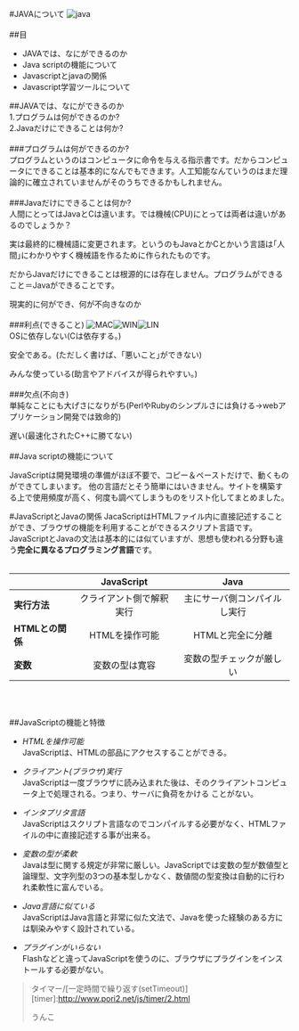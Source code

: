 #JAVAについて
![java](http://guide2office.com/wp-content/uploads/2010/06/java.png)
<br>
<br>
##目
- JAVAでは、なにができるのか
- Java scriptの機能について
- Javascriptとjavaの関係
- Javascript学習ツールについて

##JAVAでは、なにができるのか
<br>
1.プログラムは何ができるのか?<br>
2.Javaだけにできることは何か?
<br>
<br>
###プログラムは何ができるのか?
<br>
プログラムというのはコンピュータに命令を与える指示書です。だからコンピュータにできることは基本的になんでもできます。人工知能なんていうのはまだ理論的に確立されていませんがそのうちできるかもしれません。
<br>
<br>
###Javaだけにできることは何か?
<br>
人間にとってはJavaとCは違います。では機械(CPU)にとっては両者は違いがあるのでしょうか？

実は最終的に機械語に変更されます。というのもJavaとかCとかいう言語は｢人間｣にわかりやすく機械語を作るために作られたものです。

だからJavaだけにできることは根源的には存在しません。プログラムができること＝Javaができることです。

現実的に何ができ、何が不向きなのか
<br>
<br>
###利点(できること)
![MAC](http://www.openlierox.net/official/images/macosx.png)![WIN](http://keyboard-leds.com/images/icon-windows.png)![LIN](http://dwimperl.com/img/alien/linux-logo.png)
<br>
OSに依存しない(Cは依存する。)

安全である。(ただしく書けば、｢悪いこと｣ができない)

みんな使っている(助言やアドバイスが得られやすい。)
<br>
<br>
###欠点(不向き)
<br>
単純なことにも大げさになりがち(PerlやRubyのシンプルさには負ける→webアプリケーション開発では致命的)

遅い(最速化されたC++に勝てない)
<br>
<br>
##Java scriptの機能について

JavaScriptは開発環境の準備がほぼ不要で、コピー＆ペーストだけで、動くものができてしまいます。
他の言語だとそう簡単にはいきません。サイトを構築する上で使用頻度が高く、何度も調べてしまうものをリスト化してまとめました。


#JavaScriptとJavaの関係
JacaScriptはHTMLファイル内に直接記述することができ、ブラウザの機能を利用することができるスクリプト言語です。
JavaScriptとJavaの文法は基本的には似ていますが、思想も使われる分野も違う**完全に異なるプログラミング言語**です。
<br><br>

|                |       JavaScript       |                       Java                      |
|:---------------|:----------------------:|:-----------------------------------------------:|
|**実行方法**    |クライアント側で解釈実行|          主にサーバ側コンパイルし実行           |
|**HTMLとの関係**|     HTMLを操作可能     |                HTMLと完全に分離                 |
|**変数**        |      変数の型は寛容    |            変数の型チェックが厳しい             |

<br><br>

##JavaScriptの機能と特徴
- *HTMLを操作可能*<br>
JavaScriptは、HTMLの部品にアクセスすることができる。

- *クライアント(ブラウザ)実行*<br>
JavaScriptは一度ブラウザに読み込まれた後は、そのクライアントコンピュータ上で処理される。つまり、サーバに負荷をかける
ことがない。

- *インタプリタ言語*<br>
JavaScriptはスクリプト言語なのでコンパイルする必要がなく、HTMLファイルの中に直接記述する事が出来る。

- *変数の型が柔軟*<br>
Javaは型に関する規定が非常に厳しい。JavaScriptでは変数の型が数値型と論理型、文字列型の3つの基本型しかなく、数値間の型変換は自動的に行われ柔軟性に富んでいる。

- *Java言語に似ている*<br>
JavaScriptはJava言語と非常に似た文法で、Javaを使った経験のある方には馴染みやすく設計されている。

- *プラグインがいらない*<br>
Flashなどと違ってJavaScriptを使うのに、ブラウザにプラグインをインストールする必要がない。



>タイマー/[一定時間で繰り返す(setTimeout)][timer]:http://www.pori2.net/js/timer/2.html
>
>うんこ
>
>
>
>
>
>
>
>
>
